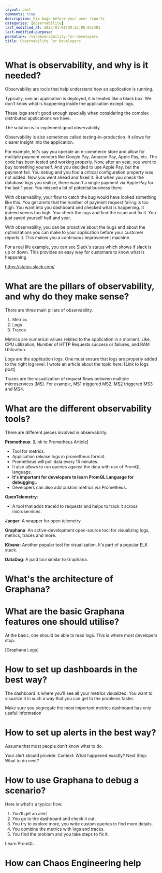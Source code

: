 ```yaml
---
layout: post
comments: true
description: Fix bugs before your user reports
categories: [observability]
last_modified_at: 2023-01-01T20:52:08.052481
last-modified-purpose:
permalink: /v1/observability-for-developers
title: Observability For Developers
---
```


# What is observability, and why is it needed?

Observability are tools that help understand how an application is running.

Typically, one an application is deployed, it is treated like a black box. We don't know what is happening inside the application except logs.

These logs aren't good enough specially when considering the complex distributed applications we have.

The solution is to implement good observability.

Observability is also sometimes called testing-in-production. It allows for clearer insight into the application.

For example, let's say you operate an e-commerce store and allow for multiple payment vendors like Google Pay, Amazon Pay, Apple Pay, etc. The code has been tested and working properly. Now, after an year, you went to buy something yourself. And you decided to use Apple Pay, but the payment fail. You debug and you find a critical configuration property was not added. Now you went ahead and fixed it. But when you check the database logs you realize, there wasn't a single payment via Apple Pay for the last 1 year. You missed a lot of potential business there.

With observability, your flow to catch the bug would have looked something like this. You get alerts that the number of payment request failing is too high. You want into you dashboard and checked what is happening. It indeed seems too high. You check the logs and find the issue and fix it. You just saved yourself half and year.

With observability, you can be proactive about the bugs and about the optimizations you can make to your application before your customer reports it. This makes you a continuous improvement machine.

For a real life example, you can see Slack's status which shows if slack is up or down. This provides an easy way for customers to know what is happening.

<https://status.slack.com/>

# What are the pillars of observability, and why do they make sense?

There are three main pillars of observability.

1. Metrics
2. Logs
3. Traces

Metrics are numerical values related to the application in a moment. Like, CPU utilization, Number of HTTP Requests success or failures, and RAM Utilization.

Logs are the application logs. One must ensure that logs are properly added to the right log level. I wrote an article about the topic here: [Link to logs post]

Traces are the visualization of request flows between multiple microservices (MS). For example, MS1 triggered MS2, MS2 triggered MS3 and MS4.

# What are the different observability tools?

There are different pieces involved in observability.

**Prometheus**: [Link to Prometheus Article]

- Tool for metrics.
- Application release logs in prometheus format.
- Prometheus will poll data every 15 minutes.
- It also allows to run queries against the data with use of PromQL language.
- **It's important for developers to learn PromQL Language for debugging.**.
- Developers can also add custom metrics via Prometheus.

**OpenTelemetry**:

- A tool that adds traceId to requests and helps to track it across microservices.

**Jaegar**: A wrapper for open telemetry.

**Graphana**: An active-development open-source tool for visualizing logs, metrics, traces and more.

**Kibana**: Another popular tool for visualization. It's part of a popular ELK stack.

**DataDog**: A paid tool similar to Graphana.

# What's the architecture of Graphana?

# What are the basic Graphana features one should utilise?

At the basic, one should be able to read logs. This is where most developers stop.

[Graphana Logs]

# How to set up dashboards in the best way?

The dashboard is where you'll see all your metrics visualized.
You want to visualize it in such a way that you can get to the problems faster.

Make sure you segregate the most important metrics dashboard has only useful information

# How to set up alerts in the best way?

Assume that most people don't know what to do.

Your alert should provide:
Context: What happened exactly?
Next Step: What to do next?

# How to use Graphana to debug a scenario?

Here is what's a typical flow:

1. You'll get an alert
2. You go to the dashboard and check it out.
3. You try to explore more, you write custom queries to find more details.
4. You combine the metrics with logs and traces.
5. You find the problem and you take steps to fix it.

Learn PromQL.

# How can Chaos Engineering help
